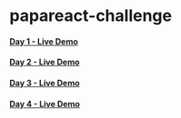 # papareact-challenge


#### <a href="https://papareact-day1.vercel.app">Day 1 - Live Demo</a>
#### <a href="https://papareact-day2.vercel.app">Day 2 - Live Demo</a>
#### <a href="https://papareact-day3.vercel.app">Day 3 - Live Demo</a>
#### <a href="https://papareact-day4.vercel.app">Day 4 - Live Demo</a>
